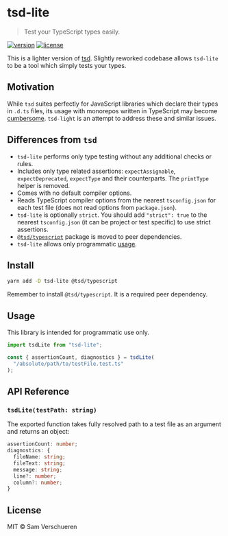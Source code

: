 # tsd-lite

> Test your TypeScript types easily.

[![version](https://img.shields.io/npm/v/tsd-lite.svg)](https://npmjs.com/package/tsd-lite)
[![license](https://img.shields.io/github/license/mrazauskas/tsd-lite.svg)](https://github.com/mrazauskas/tsd-lite/blob/main/LICENSE.md)

This is a lighter version of [tsd](https://npmjs.com/package/tsd). Slightly reworked codebase allows `tsd-lite` to be a tool which simply tests your types.

## Motivation

While `tsd` suites perfectly for JavaScript libraries which declare their types in `.d.ts` files, its usage with monorepos written in TypeScript may become [cumbersome](https://github.com/SamVerschueren/tsd/issues/32). `tsd-light` is an attempt to address these and similar issues.

## Differences from `tsd`

- `tsd-lite` performs only type testing without any additional checks or rules.
- Includes only type related assertions: `expectAssignable`, `expectDeprecated`, `expectType` and their counterparts. The `printType` helper is removed.
- Comes with no default compiler options.
- Reads TypeScript compiler options from the nearest `tsconfig.json` for each test file (does not read options from `package.json`).
- `tsd-lite` is optionally `strict`. You should add `"strict": true` to the nearest `tsconfig.json` (it can be project or test specific) to use strict assertions.
- [`@tsd/typescript`](https://npmjs.com/package/@tsd/typescript) package is moved to peer dependencies.
- `tsd-lite` allows only programmatic [usage](#usage).

## Install

```bash
yarn add -D tsd-lite @tsd/typescript
```

Remember to install `@tsd/typescript`. It is a required peer dependency.

## Usage

This library is intended for programmatic use only.

```ts
import tsdLite from "tsd-lite";

const { assertionCount, diagnostics } = tsdLite(
  "/absolute/path/to/testFile.test.ts"
);
```

## API Reference

### `tsdLite(testPath: string)`

The exported function takes fully resolved path to a test file as an argument and returns an object:

```ts
assertionCount: number;
diagnostics: {
  fileName: string;
  fileText: string;
  message: string;
  line?: number;
  column?: number;
}
```

## License

MIT © Sam Verschueren
